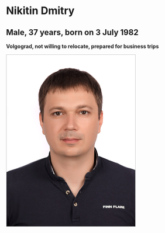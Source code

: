 # Nikitin Dmitry # 
## Male, 37 years, born on 3 July 1982
__Volgograd, not willing to relocate, prepared for business trips__

![My Photo](\IMG\ya.png)




